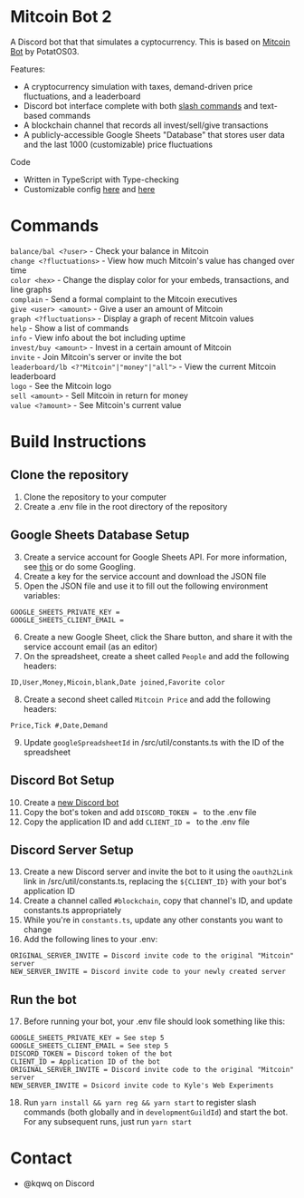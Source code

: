 # Mitcoin Bot 2

A Discord bot that that simulates a cyptocurrency. This is based on [Mitcoin Bot](https://github.com/PotatOS03/Mitcoin/tree/master) by PotatOS03.

Features:
- A cryptocurrency simulation with taxes, demand-driven price fluctuations, and a leaderboard
- Discord bot interface complete with both [slash commands](https://support.discord.com/hc/en-us/articles/1500000368501-Slash-Commands-FAQ) and text-based commands
- A blockchain channel that records all invest/sell/give transactions
- A publicly-accessible Google Sheets "Database" that stores user data and the last 1000 (customizable) price fluctuations

Code
- Written in TypeScript with Type-checking
- Customizable config [here](./src/util/constants.ts) and [here](./src/util/priceFluctuate.ts)

# Commands
`balance/bal <?user>` - Check your balance in Mitcoin\
`change <?fluctuations>` - View how much Mitcoin's value has changed over time\
`color <hex>` - Change the display color for your embeds, transactions, and line graphs\
`complain` - Send a formal complaint to the Mitcoin executives\
`give <user> <amount>` - Give a user an amount of Mitcoin\
`graph <?fluctuations>` - Display a graph of recent Mitcoin values\
`help` - Show a list of commands\
`info` - View info about the bot including uptime\
`invest/buy <amount>` - Invest in a certain amount of Mitcoin\
`invite` - Join Mitcoin's server or invite the bot\
`leaderboard/lb <?"Mitcoin"|"money"|"all">` - View the current Mitcoin leaderboard\
`logo` - See the Mitcoin logo\
`sell <amount>` - Sell Mitcoin in return for money\
`value <?amount>` - See Mitcoin's current value

# Build Instructions

## Clone the repository
1. Clone the repository to your computer
2. Create a .env file in the root directory of the repository

## Google Sheets Database Setup
3. Create a service account for Google Sheets API. For more information, see [this](https://developers.google.com/workspace/guides/create-credentials#create_a_service_account) or do some Googling.
4. Create a key for the service account and download the JSON file
5. Open the JSON file and use it to fill out the following environment variables:
```pre
GOOGLE_SHEETS_PRIVATE_KEY =
GOOGLE_SHEETS_CLIENT_EMAIL =
```
6. Create a new Google Sheet, click the Share button, and share it with the service account email (as an editor)
7. On the spreadsheet, create a sheet called `People` and add the following headers:
```pre
ID,User,Money,Micoin,blank,Date joined,Favorite color
```
8. Create a second sheet called `Mitcoin Price` and add the following headers:
```pre
Price,Tick #,Date,Demand
```
9. Update `googleSpreadsheetId` in /src/util/constants.ts with the ID of the spreadsheet

## Discord Bot Setup
10.  Create a [new Discord bot](https://discord.com/developers/applications)
11.  Copy the bot's token and add `DISCORD_TOKEN = ` to the .env file
12.  Copy the application ID and add `CLIENT_ID = ` to the .env file

## Discord Server Setup
13. Create a new Discord server and invite the bot to it using the  `oauth2Link` link in /src/util/constants.ts, replacing the `${CLIENT_ID}` with your bot's application ID
14. Create a channel called `#blockchain`, copy that channel's ID, and update constants.ts appropriately
15. While you're in `constants.ts`, update any other constants you want to change
16. Add the following lines to your .env:
```pre
ORIGINAL_SERVER_INVITE = Discord invite code to the original "Mitcoin" server
NEW_SERVER_INVITE = Discord invite code to your newly created server
```

## Run the bot
17. Before running your bot, your .env file should look something like this:
```pre
GOOGLE_SHEETS_PRIVATE_KEY = See step 5
GOOGLE_SHEETS_CLIENT_EMAIL = See step 5
DISCORD_TOKEN = Discord token of the bot
CLIENT_ID = Application ID of the bot
ORIGINAL_SERVER_INVITE = Discord invite code to the original "Mitcoin" server
NEW_SERVER_INVITE = Dsicord invite code to Kyle's Web Experiments
```
18. Run `yarn install && yarn reg && yarn start` to register slash commands (both globally and in `developmentGuildId`) and start the bot.\
For any subsequent runs, just run `yarn start`

# Contact
- @kqwq on Discord